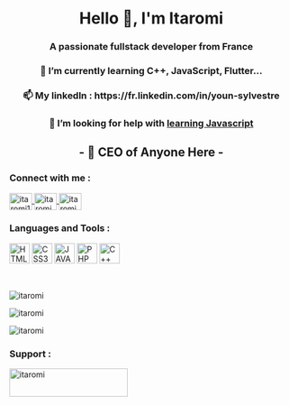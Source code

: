 <h1 align="center">Hello 👋, I'm Itaromi</h1>
<h3 align="center">A passionate fullstack developer from France</h3>
<h3 align="center">🌱 I’m currently learning <strong>C++, JavaScript, Flutter...</strong></h3>
<h3 align="center">📫 My linkedln : https://fr.linkedin.com/in/youn-sylvestre</h3>
<h3 align="center">🤝 I’m looking for help with <a href="https://developer.mozilla.org/fr/docs/Web/JavaScript">learning Javascript</a></h3>
<h2 align="center"><strong>- 🎐 CEO of Anyone Here -</strong></h2>

<h3 align="left">Connect with me :</h3>
<p align="left">
    <a href="https://twitter.com/itaromi1" target="_blank">
        <img align="center"
            src="https://raw.githubusercontent.com/rahuldkjain/github-profile-readme-generator/master/src/images/icons/Social/twitter.svg"
            alt="itaromi1" height="30" width="40" />
    </a>
    <a href="https://www.youtube.com/c/itaromi" target="_blank">
        <img align="center"
            src="https://raw.githubusercontent.com/rahuldkjain/github-profile-readme-generator/master/src/images/icons/Social/youtube.svg"
            alt="itaromi" height="30" width="40" />
    </a>
    <a href="https://www.twitch.tv/itaromi" target="_blank">
        <img align="center"
            src="https://raw.githubusercontent.com/rahuldkjain/github-profile-readme-generator/master/src/images/icons/Social/twitch.svg"
            alt="itaromi" height="30" width="40" />
    </a>
</p>

<h3 align="left">Languages and Tools :</h3>
<p align="left">
    <a href="[https://developer.mozilla.org/en-US/docs/Web/JavaScript](https://developer.mozilla.org/fr/docs/Glossary/HTML5)"
        target="_blank" rel="noreferrer"><img
            src="https://raw.githubusercontent.com/danielcranney/readme-generator/main/public/icons/skills/html5-colored.svg"
            width="36" height="36" alt="HTML5" /></a>
    <a href="https://developer.mozilla.org/en-US/docs/Glossary/HTML5" target="_blank" rel="noreferrer"><img
            src="https://raw.githubusercontent.com/danielcranney/readme-generator/main/public/icons/skills/css3-colored.svg"
            width="36" height="36" alt="CSS3" /></a>
    <a href="https://www.w3.org/TR/CSS/#css" target="_blank" rel="noreferrer"><img
            src="https://raw.githubusercontent.com/danielcranney/readme-generator/main/public/icons/skills/javascript-colored.svg"
            width="36" height="36" alt="JAVASCRIPT" /></a>
    <a href="https://developer.mozilla.org/en-US/docs/Glossary/REACT" target="_blank" rel="noreferrer"><img
            src="https://raw.githubusercontent.com/danielcranney/readme-generator/main/public/icons/skills/php-colored.svg"
            width="36" height="36" alt="PHP" /></a>
    <a href="https://developer.mozilla.org/en-US/docs/Glossary/NODEJS" target="_blank" rel="noreferrer"><img
            src="https://raw.githubusercontent.com/danielcranney/readme-generator/main/public/icons/skills/cplusplus-colored.svg"
            width="36" height="36" alt="C++" /></a>
</p>

<p>
    <br />
</p>

<p align="left">
    <img src="https://github-readme-stats.vercel.app/api/top-langs?username=itaromi&show_icons=true&theme=tokyonight&locale=en&layout=compact"
        alt="itaromi" />
</p>

<p align="left">
    <img src="https://github-readme-stats.vercel.app/api?username=itaromi&show_icons=true&theme=tokyonight&locale=fr"
        alt="itaromi" />
</p>

<p align="left">
    <img src="https://github-readme-streak-stats.herokuapp.com/?user=itaromi&theme=dark" alt="itaromi" />
</p>

<h3 align="left">Support :</h3>
<p>
        <a href="https://ko-fi.com/itaromi">
        <img align="left" src="https://cdn.ko-fi.com/cdn/kofi3.png?v=3" height="50" width="210" alt="itaromi" />
    </a>
</p>

